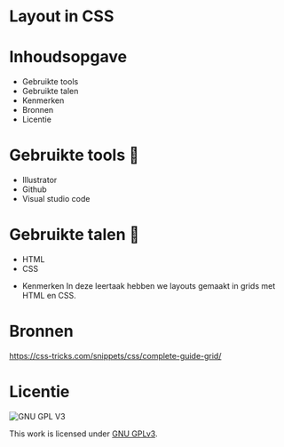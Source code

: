# Layout in CSS

# Inhoudsopgave
* Gebruikte tools
* Gebruikte talen
* Kenmerken
* Bronnen
* Licentie

# Gebruikte tools :wrench:
- Illustrator
- Github
- Visual studio code

# Gebruikte talen :blue_book:
- HTML
- CSS

* Kenmerken
In deze leertaak hebben we layouts gemaakt in grids met HTML en CSS.

# Bronnen
https://css-tricks.com/snippets/css/complete-guide-grid/

# Licentie

![GNU GPL V3](https://www.gnu.org/graphics/gplv3-127x51.png)

This work is licensed under [GNU GPLv3](./LICENSE).
